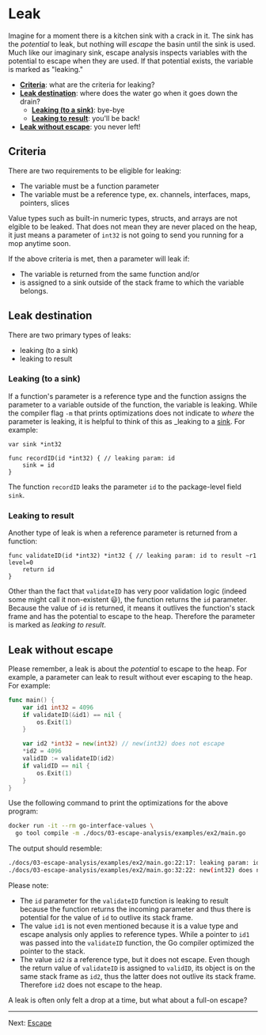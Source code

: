 # Leak

Imagine for a moment there is a kitchen sink with a crack in it. The sink has the _potential_ to leak, but nothing will _escape_ the basin until the sink is used. Much like our imaginary sink, escape analysis inspects variables with the potential to escape when they are used. If that potential exists, the variable is marked as "leaking." 

* [**Criteria**](#criteria): what are the criteria for leaking?
* [**Leak destination**](#leak-destination): where does the water go when it goes down the drain?
  * [**Leaking (to a sink)**](#leaking-to-a-sink): bye-bye
  * [**Leaking to result**](#leaking-to-result): you'll be back!
* [**Leak without escape**](#leak-without-escape): you never left!


## Criteria

There are two requirements to be eligible for leaking:

* The variable must be a function parameter
* The variable must be a reference type, ex. channels, interfaces, maps, pointers, slices

Value types such as built-in numeric types, structs, and arrays are not elgible to be leaked. That does not mean they are never placed on the heap, it just means a parameter of `int32` is not going to send you running for a mop anytime soon.

If the above criteria is met, then a parameter will leak if:

* The variable is returned from the same function and/or
* is assigned to a sink outside of the stack frame to which the variable belongs.


## Leak destination

There are two primary types of leaks:

* leaking (to a sink)
* leaking to result


### Leaking (to a sink)

If a function's parameter is a reference type and the function assigns the parameter to a variable outside of the function, the variable is leaking. While the compiler flag `-m` that prints optimizations does not indicate to _where_ the parameter is leaking, it is helpful to think of this as _leaking to a [sink](https://en.wikipedia.org/wiki/Sink_(computing)). For example:

```golang
var sink *int32

func recordID(id *int32) { // leaking param: id
	sink = id
}
```

The function `recordID` leaks the parameter `id` to the package-level field `sink`.

### Leaking to result

Another type of leak is when a reference parameter is returned from a function:

```golang
func validateID(id *int32) *int32 { // leaking param: id to result ~r1 level=0
	return id
}
```

Other than the fact that `validateID` has very poor validation logic (indeed some might call it non-existent :smiley:), the function returns the `id` parameter. Because the value of `id` is returned, it means it outlives the function's stack frame and has the potential to escape to the heap. Therefore the parameter is marked as _leaking to result_.

## Leak without escape

Please remember, a leak is about the _potential_ to escape to the heap. For example, a parameter can leak to result without ever escaping to the heap. For example:

```go
func main() {
	var id1 int32 = 4096
	if validateID(&id1) == nil {
		os.Exit(1)
	}

	var id2 *int32 = new(int32) // new(int32) does not escape
	*id2 = 4096
	validID := validateID(id2)
	if validID == nil {
		os.Exit(1)
	}
}
```

Use the following command to print the optimizations for the above program:

```bash
docker run -it --rm go-interface-values \
  go tool compile -m ./docs/03-escape-analysis/examples/ex2/main.go
```

The output should resemble:

```bash
./docs/03-escape-analysis/examples/ex2/main.go:22:17: leaking param: id to result ~r0 level=0
./docs/03-escape-analysis/examples/ex2/main.go:32:22: new(int32) does not escape
```

Please note:

* The `id` parameter for the `validateID` function is leaking to result because the function returns the incoming parameter and thus there is potential for the value of `id` to outlive its stack frame.
* The value `id1` is not even mentioned because it is a value type and escape analysis only applies to reference types. While a pointer to `id1` was passed into the `validateID` function, the Go compiler optimized the pointer to the stack.
* The value `id2` _is_ a reference type, but it does not escape. Even though the return value of `validateID` is assigned to `validID`, its object is on the same stack frame as `id2`, thus the latter does not outlive its stack frame. Therefore `id2` does not escape to the heap.


A leak is often only felt a drop at a time, but what about a full-on escape?

---

Next: [Escape](./03-escape.md)

